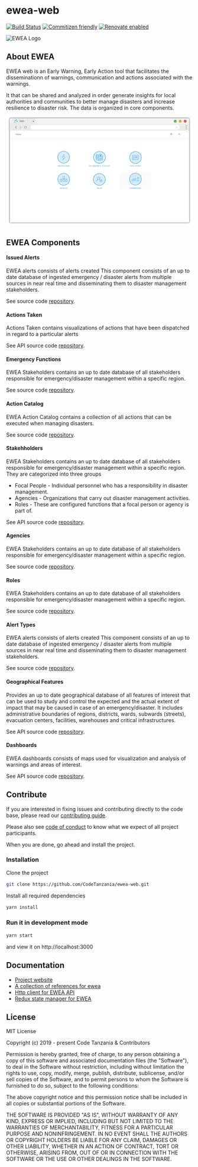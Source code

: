 # ewea-web

[![Build Status](https://travis-ci.org/CodeTanzania/ewea-web.svg?branch=develop)](https://travis-ci.org/CodeTanzania/ewea-web)
[![Commitizen friendly](https://img.shields.io/badge/commitizen-friendly-brightgreen.svg)](http://commitizen.github.io/cz-cli/)
[![Renovate enabled](https://img.shields.io/badge/renovate-enabled-brightgreen.svg)](https://renovatebot.com/)

<img src="docs/images/logo.svg" 
alt="EWEA Logo" width="100" height="auto" />

## About EWEA

EWEA web is an Early Warning, Early Action tool that facilitates the disseminationn of warnings, communication and actions associated with the warnings.

It that can be shared and analyzed in order generate insights for local authorities and communities to better manage disasters and increase resilience to disaster risk. The data is organized in core components.

![EWEA Homepage](docs/images/home.png 'EWEA Homepage')

## EWEA Components

#### Issued Alerts

EWEA alerts consists of alerts created This component consists of an up to date database of ingested emergency / disaster alerts from multiple sources in near real time and disseminating them to disaster management stakeholders.

See source code [repository](https://github.com/CodeTanzania/ewea-alert).


#### Actions Taken

Actions Taken contains visualizations of actions that have been dispatched in regard to a particular alerts

See API source code [repository](https://github.com/CodeTanzania/ewea-stakeholder).

#### Emergency Functions

EWEA Stakeholders contains an up to date database of all stakeholders responsible for emergency/disaster management within a specific region.

See source code [repository](https://github.com/CodeTanzania/ewea-stakeholder).

#### Action Catalog

EWEA Action Catalog contains a collection of all actions that can be executed when managing disasters.

See source code [repository](https://github.com/CodeTanzania/ewea-stakeholder).


#### Stakehholders

EWEA Stakeholders contains an up to date database of all stakeholders responsible for emergency/disaster management within a specific region. They are categorized into three groups
- Focal People - Individual personnel who has a responsibility in disaster management.
- Agencies - Organizations that carry out disaster management activities.
- Roles - These are configured functions that a focal person or agency is part of.

See API source code [repository](https://github.com/CodeTanzania/ewea-stakeholder).

#### Agencies

EWEA Stakeholders contains an up to date database of all stakeholders responsible for emergency/disaster management within a specific region.

See source code [repository](https://github.com/CodeTanzania/ewea-stakeholder).

#### Roles

EWEA Stakeholders contains an up to date database of all stakeholders responsible for emergency/disaster management within a specific region.

See source code [repository](https://github.com/CodeTanzania/ewea-stakeholder).

#### Alert Types 

EWEA alerts consists of alerts created This component consists of an up to date database of ingested emergency / disaster alerts from multiple sources in near real time and disseminating them to disaster management stakeholders.

See source code [repository](https://github.com/CodeTanzania/ewea-alert).



#### Geographical Features

Provides an up to date geographical database of all features of interest that can be used to study and control the expected and the actual extent of impact that may be caused in case of an emergency/disaster. It includes administrative boundaries of regions, districts, wards, subwards (streets), evacuation centers, facilities, warehouses and critical infrastructures.

See API source code [repository](https://github.com/CodeTanzania/ewea-feature).


#### Dashboards

EWEA dashboards consists of maps used for visualization and analysis of warnings and areas of interest.

See API source code [repository]().

## Contribute

If you are interested in fixing issues and contributing directly to the code base, please read our [contributing guide](https://github.com/CodeTanzania/ewea-web/blob/develop/CONTRIBUTING.md).

Please also see [code of conduct](https://github.com/CodeTanzania/ewea-web/blob/develop/CONTRIBUTING.md) to know what we expect of all project participants.

When you are done, go ahead and install the project.

### Installation

Clone the project

```sh
git clone https://github.com/CodeTanzania/ewea-web.git
```

Install all required dependencies

```sh
yarn install
```

### Run it in development mode

```sh
yarn start
```

and view it on http://localhost:3000

## Documentation

- [Project website]()
- [A collection of references for ewea]()
- [Http client for EWEA API](https://github.com/CodeTanzania/ewea-api-client)
- [Redux state manager for EWEA](https://github.com/CodeTanzania/ewea-api-states)


## License

MIT License

Copyright (c) 2019 - present Code Tanzania & Contributors

Permission is hereby granted, free of charge, to any person obtaining a copy of this software and associated documentation files (the "Software"), to deal in the Software without restriction, including without limitation the rights to use, copy, modify, merge, publish, distribute, sublicense, and/or sell copies of the Software, and to permit persons to whom the Software is furnished to do so, subject to the following conditions:

The above copyright notice and this permission notice shall be included in all copies or substantial portions of the Software.

THE SOFTWARE IS PROVIDED "AS IS", WITHOUT WARRANTY OF ANY KIND, EXPRESS OR IMPLIED, INCLUDING BUT NOT LIMITED TO THE WARRANTIES OF MERCHANTABILITY, FITNESS FOR A PARTICULAR PURPOSE AND NONINFRINGEMENT. IN NO EVENT SHALL THE AUTHORS OR COPYRIGHT HOLDERS BE LIABLE FOR ANY CLAIM, DAMAGES OR OTHER LIABILITY, WHETHER IN AN ACTION OF CONTRACT, TORT OR OTHERWISE, ARISING FROM, OUT OF OR IN CONNECTION WITH THE SOFTWARE OR THE USE OR OTHER DEALINGS IN THE SOFTWARE.
